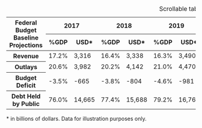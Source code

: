 <div class="usa-table-container--scrollable" tabindex="0">
  <table class="usa-table">
    <caption>
      Scrollable table
    </caption>
    <colgroup>
      <col />
    </colgroup>
    <colgroup span="2"></colgroup>
    <colgroup span="2"></colgroup>
    <thead>
      <tr>
        <th rowspan="2">Federal Budget<br />Baseline Projections</th>
        <th colspan="2" scope="colgroup" class="text-center">2017</th>
        <th colspan="2" scope="colgroup" class="text-center">2018</th>
        <th colspan="2" scope="colgroup" class="text-center">2019</th>
        <th colspan="2" scope="colgroup" class="text-center">2020</th>
        <th colspan="2" scope="colgroup" class="text-center">2021</th>
        <th colspan="2" scope="colgroup" class="text-center">Hist. Avg.</th>
      </tr>
      <tr>
        <th scope="col" class="text-right">%GDP</th>
        <th scope="col" class="text-right">USD*</th>
        <th scope="col" class="text-right">%GDP</th>
        <th scope="col" class="text-right">USD*</th>
        <th scope="col" class="text-right">%GDP</th>
        <th scope="col" class="text-right">USD*</th>
        <th scope="col" class="text-right">%GDP</th>
        <th scope="col" class="text-right">USD*</th>
        <th scope="col" class="text-right">%GDP</th>
        <th scope="col" class="text-right">USD*</th>
        <th scope="col" class="text-right">%GDP</th>
        <th scope="col" class="text-right">USD*</th>
      </tr>
    </thead>
    <tr>
      <th scope="row">Revenue</th>
      <td class="font-mono-sm text-tabular text-right">17.2%</td>
      <td class="font-mono-sm text-tabular text-right">3,316</td>
      <td class="font-mono-sm text-tabular text-right">16.4%</td>
      <td class="font-mono-sm text-tabular text-right">3,338</td>
      <td class="font-mono-sm text-tabular text-right">16.3%</td>
      <td class="font-mono-sm text-tabular text-right">3,490</td>
      <td class="font-mono-sm text-tabular text-right">16.7%</td>
      <td class="font-mono-sm text-tabular text-right">3,678</td>
      <td class="font-mono-sm text-tabular text-right">16.7%</td>
      <td class="font-mono-sm text-tabular text-right">3,827</td>
      <td class="font-mono-sm text-tabular text-right">17.4%</td>
      <td class="font-mono-sm text-tabular text-right">3,381</td>
    </tr>
    <tr>
      <th scope="row">Outlays</th>
      <td class="font-mono-sm text-tabular text-right">20.6%</td>
      <td class="font-mono-sm text-tabular text-right">3,982</td>
      <td class="font-mono-sm text-tabular text-right">20.2%</td>
      <td class="font-mono-sm text-tabular text-right">4,142</td>
      <td class="font-mono-sm text-tabular text-right">21.0%</td>
      <td class="font-mono-sm text-tabular text-right">4,470</td>
      <td class="font-mono-sm text-tabular text-right">21.3%</td>
      <td class="font-mono-sm text-tabular text-right">4,685</td>
      <td class="font-mono-sm text-tabular text-right">21.6%</td>
      <td class="font-mono-sm text-tabular text-right">4,949</td>
      <td class="font-mono-sm text-tabular text-right">20.3%</td>
      <td class="font-mono-sm text-tabular text-right">4,198</td>
    </tr>
    <tr>
      <th scope="row">Budget Deficit</th>
      <td class="font-mono-sm text-tabular text-right">-3.5%</td>
      <td class="font-mono-sm text-tabular text-right">-665</td>
      <td class="font-mono-sm text-tabular text-right">-3.8%</td>
      <td class="font-mono-sm text-tabular text-right">-804</td>
      <td class="font-mono-sm text-tabular text-right">-4.6%</td>
      <td class="font-mono-sm text-tabular text-right">-981</td>
      <td class="font-mono-sm text-tabular text-right">-4.6%</td>
      <td class="font-mono-sm text-tabular text-right">-1,008</td>
      <td class="font-mono-sm text-tabular text-right">-4.9%</td>
      <td class="font-mono-sm text-tabular text-right">-1,123</td>
      <td class="font-mono-sm text-tabular text-right">-2.9%</td>
      <td class="font-mono-sm text-tabular text-right">-483</td>
    </tr>
    <tr>
      <th scope="row">Debt Held by Public</th>
      <td class="font-mono-sm text-tabular text-right">76.0%</td>
      <td class="font-mono-sm text-tabular text-right">14,665</td>
      <td class="font-mono-sm text-tabular text-right">77.4%</td>
      <td class="font-mono-sm text-tabular text-right">15,688</td>
      <td class="font-mono-sm text-tabular text-right">79.2%</td>
      <td class="font-mono-sm text-tabular text-right">16,762</td>
      <td class="font-mono-sm text-tabular text-right">80.9%</td>
      <td class="font-mono-sm text-tabular text-right">17,872</td>
      <td class="font-mono-sm text-tabular text-right">83.1%</td>
      <td class="font-mono-sm text-tabular text-right">18,998</td>
      <td class="font-mono-sm text-tabular text-right">41.7%</td>
      <td class="font-mono-sm text-tabular text-right">8,065</td>
    </tr>
  </table>
</div>
<p>* in billions of dollars. Data for illustration purposes only.</p>
